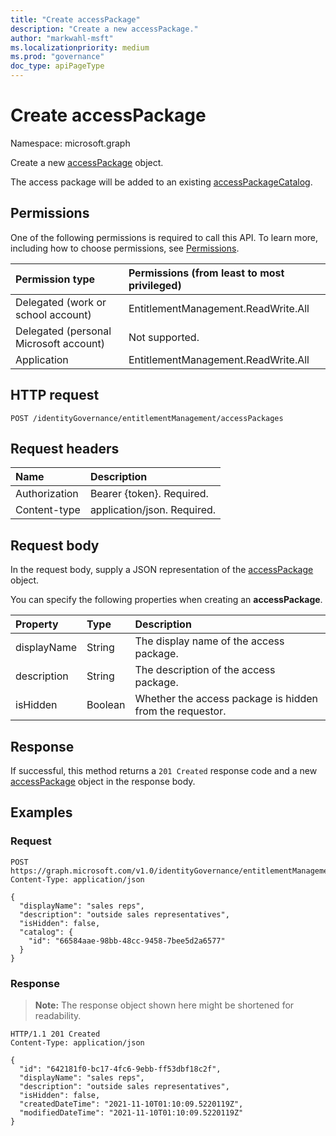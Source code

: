```yaml
---
title: "Create accessPackage"
description: "Create a new accessPackage."
author: "markwahl-msft"
ms.localizationpriority: medium
ms.prod: "governance"
doc_type: apiPageType
---
```

# Create accessPackage

Namespace: microsoft.graph

Create a new [accessPackage](../resources/accesspackage.md) object.

The access package will be added to an existing [accessPackageCatalog](../resources/accesspackagecatalog.md).

## Permissions

One of the following permissions is required to call this API. To learn more, including how to choose permissions, see [Permissions](/graph/permissions-reference).

| Permission type                        | Permissions (from least to most privileged) |
|:---------------------------------------|:--------------------------------------------|
| Delegated (work or school account)     | EntitlementManagement.ReadWrite.All |
| Delegated (personal Microsoft account) | Not supported. |
| Application                            | EntitlementManagement.ReadWrite.All |

## HTTP request

<!-- {
  "blockType": "ignored"
}
-->
``` http
POST /identityGovernance/entitlementManagement/accessPackages
```

## Request headers

| Name          | Description   |
|:--------------|:--------------|
| Authorization | Bearer \{token\}. Required. |
| Content-type  | application/json. Required.  |

## Request body
In the request body, supply a JSON representation of the [accessPackage](../resources/accesspackage.md) object.

You can specify the following properties when creating an **accessPackage**.

|Property|Type|Description|
|:---|:---|:---|
|displayName|String|The display name of the access package.|
|description|String|The description of the access package.|
|isHidden|Boolean|Whether the access package is hidden from the requestor.|



## Response

If successful, this method returns a `201 Created` response code and a new [accessPackage](../resources/accesspackage.md) object in the response body.

## Examples

### Request
<!-- {
  "blockType": "request",
  "name": "create_accesspackage"
}
-->
``` http
POST https://graph.microsoft.com/v1.0/identityGovernance/entitlementManagement/accessPackages
Content-Type: application/json

{
  "displayName": "sales reps",
  "description": "outside sales representatives",
  "isHidden": false,
  "catalog": {
    "id": "66584aae-98bb-48cc-9458-7bee5d2a6577"
  }
}
```


### Response
>**Note:** The response object shown here might be shortened for readability.
<!-- {
  "blockType": "response",
  "truncated": true,
  "@odata.type": "microsoft.graph.accessPackage"
}
-->
``` http
HTTP/1.1 201 Created
Content-Type: application/json

{
  "id": "642181f0-bc17-4fc6-9ebb-ff53dbf18c2f",
  "displayName": "sales reps",
  "description": "outside sales representatives",
  "isHidden": false,
  "createdDateTime": "2021-11-10T01:10:09.5220119Z",
  "modifiedDateTime": "2021-11-10T01:10:09.5220119Z"
}
```

